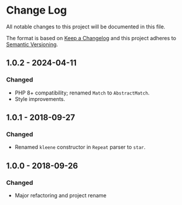 # Change Log
All notable changes to this project will be documented in this file.

The format is based on [Keep a Changelog](http://keepachangelog.com/)
and this project adheres to [Semantic Versioning](http://semver.org/).

## 1.0.2 - 2024-04-11
### Changed
- PHP 8+ compatibility; renamed `Match` to `AbstractMatch`.
- Style improvements.

## 1.0.1 - 2018-09-27
### Changed
- Renamed `kleene` constructor in `Repeat` parser to `star`.

## 1.0.0 - 2018-09-26
### Changed
- Major refactoring and project rename
